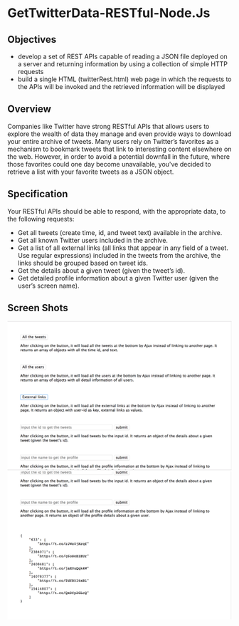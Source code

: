 # GetTwitterData-RESTful-Node.Js

## Objectives 
* develop a set of REST APIs capable of reading a JSON file deployed on a server and returning information by using a collection of simple HTTP requests
* build a single HTML (twitterRest.html) web page in which the requests to the APIs will be invoked and the retrieved information will be displayed

## Overview
Companies like Twitter have strong RESTful APIs that allows users to explore the wealth of data they manage and even provide ways to download your entire archive of tweets. Many users rely on Twitter’s favorites as a mechanism to bookmark tweets that link to interesting content elsewhere on the web. However, in order to avoid a potential downfall in the future, where those favorites could one day become unavailable, you've decided to retrieve a list with your favorite tweets as a JSON object. 

## Specification
Your RESTful APIs should be able to respond, with the appropriate data, to the following requests:
* Get all tweets (create time, id, and tweet text) available in the archive.
* Get all known Twitter users included in the archive.
* Get a list of all external links (all links that appear in any field of a tweet. Use
regular expressions) included in the tweets from the archive, the links should be
grouped based on tweet ids.
* Get the details about a given tweet (given the tweet’s id).
* Get detailed profile information about a given Twitter user (given the user’s
screen name).

## Screen Shots
![alt text](https://github.com/gaosijia1234/GetTwitterData-RESTful-Node.Js/blob/master/webpage_display1.png)
![alt text](https://github.com/gaosijia1234/GetTwitterData-RESTful-Node.Js/blob/master/webpage_display2.png)


